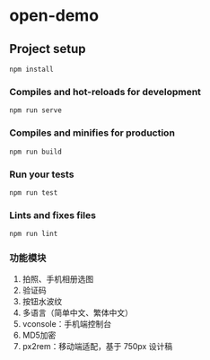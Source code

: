 # open-demo

## Project setup
```
npm install
```

### Compiles and hot-reloads for development
```
npm run serve
```

### Compiles and minifies for production
```
npm run build
```

### Run your tests
```
npm run test
```

### Lints and fixes files
```
npm run lint
```

### 功能模块
1. 拍照、手机相册选图
2. 验证码
3. 按钮水波纹
4. 多语言（简单中文、繁体中文）
5. vconsole：手机端控制台
6. MD5加密
7. px2rem：移动端适配，基于 750px 设计稿